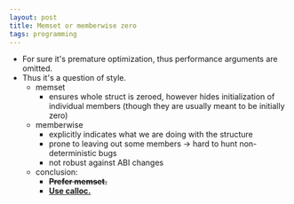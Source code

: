 ```yaml
---
layout: post
title: Memset or memberwise zero
tags: programming
---
```


  * For sure it's premature optimization, thus performance arguments are
    omitted.
  * Thus it's a question of style.
    * memset
      * ensures whole struct is zeroed, however hides initialization of
	individual members (though they are usually meant to be initially zero)
    * memberwise
      * explicitly indicates what we are doing with the structure
      * prone to leaving out some members -> hard to hunt non-deterministic bugs
      * not robust against ABI changes
    * conclusion:
      * <del>**Prefer memset.**</del>
      * **[Use calloc.][1]**

[1]: https://matt.sh/howto-c#_never-use-malloc
